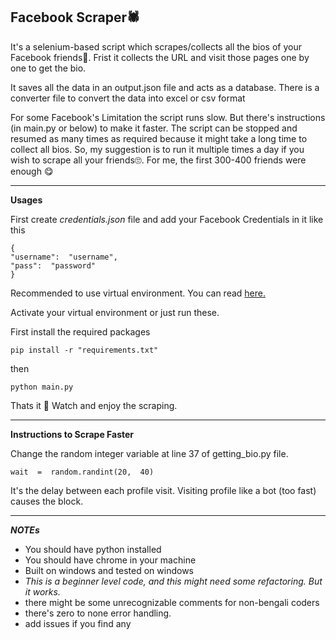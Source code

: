 ## **Facebook Scraper🕷**

It's a selenium-based script which scrapes/collects all the bios of your Facebook friends👼.
Frist it collects the URL and visit those pages one by one to get the bio.

It saves all the data in an output.json file and acts as a database. There is a converter file to convert the data into excel or csv format

For some Facebook's Limitation the script runs slow. But there's instructions (in main.py or below) to make it faster.
The script can be stopped and resumed as many times as required because it might take a long time to collect all bios.
So, my suggestion is to run it multiple times a day if you wish to scrape all your friends🙄.
For me, the first 300-400 friends were enough 😋

---

**Usages**

First create _credentials.json_ file and add your Facebook Credentials in it like this

```
{
"username":  "username",
"pass":  "password"
}
```

Recommended to use virtual environment. You can read [here.](https://dev.to/ngazetungue/python-script-in-virtual-environment-beginners-guide-h6d)

Activate your virtual environment or just run these.

First install the required packages

    pip install -r "requirements.txt"

then

    python main.py

Thats it 🥰 Watch and enjoy the scraping.

---

**Instructions to Scrape Faster**

Change the random integer variable at line 37 of getting_bio.py file.

    wait  =  random.randint(20,  40)

It's the delay between each profile visit. Visiting profile like a bot (too fast) causes the block.

---

**_NOTEs_**

- You should have python installed
- You should have chrome in your machine
- Built on windows and tested on windows
- _This is a beginner level code, and this might need some refactoring. But it works._
- there might be some unrecognizable comments for non-bengali coders
- there's zero to none error handling.
- add issues if you find any
